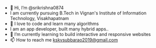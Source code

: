 - 👋 Hi, I’m @srikrishna0874
- I am currently pursuing B.Tech in Vignan's Institute of Information Technology, Visakhapatnam
- 👀 I love to code and learn many algorithms
- I am an app developer, built many hybrid apps..
- 🌱 I’m currently learning to build interactive and responsive websites 
- 📫 How to reach me kskvsubbarao2019@gmail.com

<!---
srikrishna0874/srikrishna0874 is a ✨ special ✨ repository because its `README.md` (this file) appears on your GitHub profile.
You can click the Preview link to take a look at your changes.
--->
